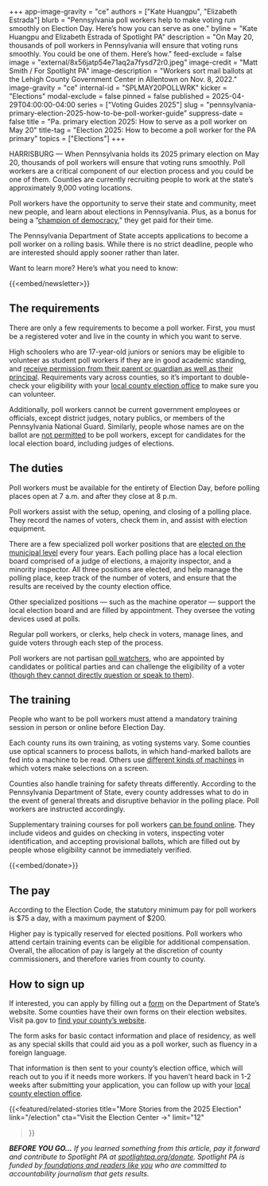 +++
app-image-gravity = "ce"
authors = ["Kate Huangpu", "Elizabeth Estrada"]
blurb = "Pennsylvania poll workers help to make voting run smoothly on Election Day. Here’s how you can serve as one."
byline = "Kate Huangpu and Elizabeth Estrada of Spotlight PA"
description = "On May 20, thousands of poll workers in Pennsylvania will ensure that voting runs smoothly. You could be one of them. Here’s how."
feed-exclude = false
image = "external/8x56jatp54e71aq2a7fysd72r0.jpeg"
image-credit = "Matt Smith / For Spotlight PA"
image-description = "Workers sort mail ballots at the Lehigh County Government Center in Allentown on Nov. 8, 2022."
image-gravity = "ce"
internal-id = "SPLMAY20POLLWRK"
kicker = "Elections"
modal-exclude = false
pinned = false
published = 2025-04-29T04:00:00-04:00
series = ["Voting Guides 2025"]
slug = "pennsylvania-primary-election-2025-how-to-be-poll-worker-guide"
suppress-date = false
title = "Pa. primary election 2025: How to serve as a poll worker on May 20"
title-tag = "Election 2025: How to become a poll worker for the PA primary"
topics = ["Elections"]
+++

HARRISBURG — When Pennsylvania holds its 2025 primary election on May 20, thousands of poll workers will ensure that voting runs smoothly. Poll workers are a critical component of our election process and you could be one of them. Counties are currently recruiting people to work at the state’s approximately 9,000 voting locations.

Poll workers have the opportunity to serve their state and community, meet new people, and learn about elections in Pennsylvania. Plus, as a bonus for being a “<a href="https://www.pa.gov/services/vote/apply-to-become-an-election-poll-worker.html&#39;">champion of democracy</a>,” they get paid for their time.

The Pennsylvania Department of State accepts applications to become a poll worker on a rolling basis. While there is no strict deadline, people who are interested should apply sooner rather than later.

Want to learn more? Here’s what you need to know:<em></em>

{{<embed/newsletter>}}

## The requirements

There are only a few requirements to become a poll worker. First, you must be a registered voter and live in the county in which you want to serve.

High schoolers who are 17-year-old juniors or seniors may be eligible to volunteer as student poll workers if they are in good academic standing, and <a href="https://paebrprod.powerappsportals.us/EBR/DOS/Votes-PA-County-Student/">receive permission from their parent or guardian as well as their principal</a>. Requirements vary across counties, so it’s important to double-check your eligibility with your <a href="https://www.pa.gov/agencies/vote/contact-us/contact-your-election-officials.html">local county election office</a> to make sure you can volunteer.

Additionally, poll workers cannot be current government employees or officials, except district judges, notary publics, or members of the Pennsylvania National Guard. Similarly, people whose names are on the ballot are <a href="https://www.vote.pa.gov/Resources/pages/be-a-poll-worker.aspx">not permitted</a> to be poll workers, except for candidates for the local election board, including judges of elections.

## The duties

Poll workers must be available for the entirety of Election Day, before polling places open at 7 a.m. and after they close at 8 p.m.

Poll workers assist with the setup, opening, and closing of a polling place. They record the names of voters, check them in, and assist with election equipment.

There are a few specialized poll worker positions that are <a href="https://www.spotlightpa.org/news/2025/03/pennsylvania-poll-worker-shortage-election-jobs/?gad_source=1&amp;gbraid=0AAAAApNIJkBQGplaO5c7g9NN9ed9v-E78&amp;gclid=Cj0KCQjw_JzABhC2ARIsAPe3yno5cuQUzuHMrNBs0wVIqsWW9GqYgVj6irSnpSujlaB6X3nx_Hs512AaAjYLEALw_wcB">elected on the municipal level</a> every four years. Each polling place has a local election board comprised of a judge of elections, a majority inspector, and a minority inspector. All three positions are elected, and help manage the polling place, keep track of the number of voters, and ensure that the results are received by the county election office.

Other specialized positions — such as the machine operator — support the local election board and are filled by appointment. They oversee the voting devices used at polls.

Regular poll workers, or clerks, help check in voters, manage lines, and guide voters through each step of the process.

Poll workers are not partisan <a href="https://www.spotlightpa.org/news/2024/03/pennsylvania-poll-watcher-election-2024-donald-trump-explainer/">poll watchers</a>, who are appointed by candidates or political parties and can challenge the eligibility of a voter (<a href="https://www.vote.pa.gov/Your-Rights/Pages/Poll-Watchers.aspx">though they cannot directly question or speak to them</a>).

## The training

People who want to be poll workers must attend a mandatory training session in person or online before Election Day.

Each county runs its own training, as voting systems vary. Some counties use optical scanners to process ballots, in which hand-marked ballots are fed into a machine to be read. Others use <a href="https://www.spotlightpa.org/news/2024/02/pennsylvania-voting-machines-elections-101-prebunking/">different kinds of machines</a> in which voters make selections on a screen.

Counties also handle training for safety threats differently. According to the Pennsylvania Department of State, every county addresses what to do in the event of general threats and disruptive behavior in the polling place. Poll workers are instructed accordingly.

Supplementary training courses for poll workers <a href="https://www.vote.pa.gov/Resources/Poll-Worker-Training/Pages/default.aspx">can be found online</a>. They include videos and guides on checking in voters, inspecting voter identification, and accepting provisional ballots, which are filled out by people whose eligibility cannot be immediately verified.

{{<embed/donate>}}

## The pay

According to the Election Code, the statutory minimum pay for poll workers is $75 a day, with a maximum payment of $200.

Higher pay is typically reserved for elected positions. Poll workers who attend certain training events can be eligible for additional compensation. Overall, the allocation of pay is largely at the discretion of county commissioners, and therefore varies from county to county.

## How to sign up

If interested, you can apply by filling out a <a href="https://paebrprod.powerappsportals.us/EBR/DOS/Votes-PA-County/">form</a> on the Department of State’s website. Some counties have their own forms on their election websites. Visit pa.gov to <a href="https://www.pa.gov/en/agencies/vote/contact-us/contact-your-election-officials.html">find your county’s website</a>.

The form asks for basic contact information and place of residency, as well as any special skills that could aid you as a poll worker, such as fluency in a foreign language.

That information is then sent to your county’s election office, which will reach out to you if it needs more workers. If you haven’t heard back in 1-2 weeks after submitting your application, you can follow up with your <a href="https://www.vote.pa.gov/Resources/Pages/Contact-Your-Election-Officials.aspx">local county election office</a>.

{{<featured/related-stories 
  title="More Stories from the 2025 Election" 
  link="/election"
  cta="Visit the Election Center →"
  limit="12"
>}}

<strong><em>BEFORE YOU GO…</em></strong><em> If you learned something from this article, pay it forward and contribute to Spotlight PA at </em><a href="http://spotlightpa.org/donate"><em>spotlightpa.org/donate</em></a><em>. Spotlight PA is funded by</em><a href="https://www.spotlightpa.org/support"><em> foundations and readers like you</em></a><em> who are committed to accountability journalism that gets results.</em>

